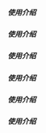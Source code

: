 ##### 使用介绍 #####
##### 使用介绍 #####
##### 使用介绍 #####
##### 使用介绍 #####
##### 使用介绍 #####
##### 使用介绍 #####
